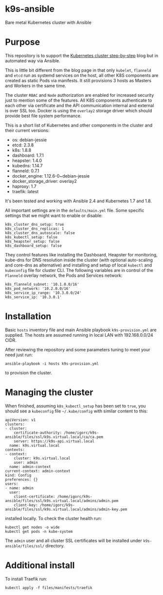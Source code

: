 # k9s-ansible
Bare metal Kubernetes cluster with Ansible

# Purpose 

This repository is to support the [Kubernetes cluster step-by-step](https://icicimov.github.io/blog/kubernetes/Kubernetes-cluster-step-by-step/) blog but in automated way via Ansible.

This is little bit different from the blog page in that only `kubelet`, `flanneld` and `etcd` run as systemd services on the host, all other K8S components are created as static Pods via manifests. It still provisions 3 hosts as Masters and Workers in the same time.

The cluster `RBAC` and `Node` authorization are enabled for increased security just to mention some of the features. All K8S components authenticate to each other via certificate and the API communication internal and external is over SSL too. Docker is using the `overlay2` storage driver which should provide best file system performance.

This is a short list of Kubernetes and other components in the cluster and their current versions:

* os: debian-jessie
* etcd: 2.3.8
* k8s: 1.8.8
* dashboard: 1.7.1
* heapster: 1.4.0
* kubedns: 1.14.7
* flanneld: 0.7.1
* docker_engine: 1.12.6-0~debian-jessie
* docker_storage_driver: overlay2
* haproxy: 1.7
* traefik: latest

It's been tested and working with Ansible 2.4 and Kubernetes 1.7 and 1.8.

All important settings are in the `defaults/main.yml` file. Some specific settings that we might want to enable or disable: 

```
k8s_cluster_dns_setup: true
k8s_cluster_dns_replicas: 1
k8s_cluster_dns_autoscale: false
k8s_kubectl_setup: false
k8s_heapster_setup: false
k8s_dashboard_setup: false
```

They control features like installing the Dashboard, Heapster for monitoring, kube-dns for DNS resolution inside the cluster (with optional auto-scaling and core-dns as alternative) and installing and setup of local `kubectl` and `kubeconfig` file for cluster CLI. The following variables are in control of the `Flanneld` overlay network, the Pods and Services network:

```
k8s_flanneld_subnet: '10.1.0.0/16'
k8s_pod_network: '10.2.0.0/16'
k8s_service_ip_range: '10.3.0.0/24'
k8s_service_ip: '10.3.0.1'
```

# Installation

Basic `hosts` inventory file and main Ansible playbook `k9s-provision.yml` are supplied. The hosts are assumed running in local LAN with 192.168.0.0/24 CIDR.

After reviewing the repository and some parameters tuning to meet your need just run:

```
ansible-playbook -i hosts k9s-provision.yml
```

to provision the cluster. 

# Managing the cluster

When finished, assuming `k8s_kubectl_setup` has been set to `true`, you should see a `kubeconfig` file `~/.kube/config` with similar content to this:

```
apiVersion: v1
clusters:
- cluster:
    certificate-authority: /home/igorc/k9s-ansible/files/ssl/k9s.virtual.local/ca/ca.pem
    server: https://k9s-api.virtual.local
  name: k9s.virtual.local
contexts:
- context:
    cluster: k9s.virtual.local
    user: admin
  name: admin-context
current-context: admin-context
kind: Config
preferences: {}
users:
- name: admin
  user:
    client-certificate: /home/igorc/k9s-ansible/files/ssl/k9s.virtual.local/admins/admin.pem
    client-key: /home/igorc/k9s-ansible/files/ssl/k9s.virtual.local/admins/admin-key.pem
```

installed locally. To check the cluster health run:

```
kubectl get nodes -o wide
kubectl get pods -n kube-system
```

The `admin` user and all cluster SSL certificates will be installed under `k9s-ansible/files/ssl/` directory.

# Additional install

To install Traefik run:

```
kubectl apply -f files/manifests/traefik
```